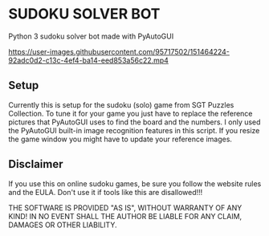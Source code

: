 # SUDOKU SOLVER BOT
Python 3 sudoku solver bot made with PyAutoGUI

https://user-images.githubusercontent.com/95717502/151464224-92adc0d2-c13c-4ef4-ba14-eed853a56c22.mp4

## Setup
Currently this is setup for the sudoku (solo) game from SGT Puzzles Collection. To tune it for your game you just have to replace the reference pictures that PyAutoGUI uses to find the board and the numbers. I only used the PyAutoGUI built-in image recognition features in this script. If you resize the game window you might have to update your reference images.

## Disclaimer
If you use this on online sudoku games, be sure you follow the website rules and the EULA. Don't use it if tools like this are disallowed!!!

THE SOFTWARE IS PROVIDED "AS IS", WITHOUT WARRANTY OF ANY KIND!
IN NO EVENT SHALL THE AUTHOR BE LIABLE FOR ANY CLAIM, DAMAGES OR OTHER LIABILITY.
